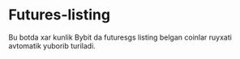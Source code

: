 # Futures-listing
Bu botda xar kunlik Bybit da futuresgs listing belgan coinlar ruyxati avtomatik yuborib turiladi.
